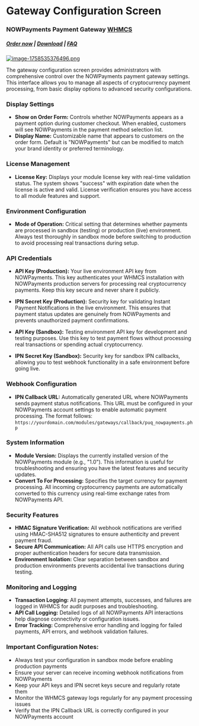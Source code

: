 # Gateway Configuration Screen

### NOWPayments Payment Gateway **[WHMCS](https://puqcloud.com/link.php?id=77)** 

#####  [Order now](https://puqcloud.com/index.php?rp=/store/whmcs-module-nowpayments-payment-gateway) | [Download](https://download.puqcloud.com/WHMCS/gateways/PUQ_WHMCS_PG-nowpayments/) | [FAQ](https://faq.puqcloud.com/)

[![image-1758535376496.png](https://doc.puq.info/uploads/images/gallery/2025-09/scaled-1680-/image-1758535376496.png)](https://doc.puq.info/uploads/images/gallery/2025-09/image-1758535376496.png)

The gateway configuration screen provides administrators with comprehensive control over the NOWPayments payment gateway settings. This interface allows you to manage all aspects of cryptocurrency payment processing, from basic display options to advanced security configurations.

### Display Settings

- **Show on Order Form:** Controls whether NOWPayments appears as a payment option during customer checkout. When enabled, customers will see NOWPayments in the payment method selection list.
- **Display Name:** Customizable name that appears to customers on the order form. Default is "NOWPayments" but can be modified to match your brand identity or preferred terminology.

### License Management

- **License Key:** Displays your module license key with real-time validation status. The system shows "success" with expiration date when the license is active and valid. License verification ensures you have access to all module features and support.

### Environment Configuration

- **Mode of Operation:** Critical setting that determines whether payments are processed in sandbox (testing) or production (live) environment. Always test thoroughly in sandbox mode before switching to production to avoid processing real transactions during setup.

### API Credentials

- **API Key (Production):** Your live environment API key from NOWPayments. This key authenticates your WHMCS installation with NOWPayments production servers for processing real cryptocurrency payments. Keep this key secure and never share it publicly.
- **IPN Secret Key (Production):** Security key for validating Instant Payment Notifications in the live environment. This ensures that payment status updates are genuinely from NOWPayments and prevents unauthorized payment confirmations.

- **API Key (Sandbox):** Testing environment API key for development and testing purposes. Use this key to test payment flows without processing real transactions or spending actual cryptocurrency.
- **IPN Secret Key (Sandbox):** Security key for sandbox IPN callbacks, allowing you to test webhook functionality in a safe environment before going live.

### Webhook Configuration

- **IPN Callback URL:** Automatically generated URL where NOWPayments sends payment status notifications. This URL must be configured in your NOWPayments account settings to enable automatic payment processing. The format follows: `https://yourdomain.com/modules/gateways/callback/puq_nowpayments.php`

### System Information

- **Module Version:** Displays the currently installed version of the NOWPayments module (e.g., "1.0"). This information is useful for troubleshooting and ensuring you have the latest features and security updates.
- **Convert To For Processing:** Specifies the target currency for payment processing. All incoming cryptocurrency payments are automatically converted to this currency using real-time exchange rates from NOWPayments API.

### Security Features

- **HMAC Signature Verification:** All webhook notifications are verified using HMAC-SHA512 signatures to ensure authenticity and prevent payment fraud.
- **Secure API Communication:** All API calls use HTTPS encryption and proper authentication headers for secure data transmission.
- **Environment Isolation:** Clear separation between sandbox and production environments prevents accidental live transactions during testing.

### Monitoring and Logging

- **Transaction Logging:** All payment attempts, successes, and failures are logged in WHMCS for audit purposes and troubleshooting.
- **API Call Logging:** Detailed logs of all NOWPayments API interactions help diagnose connectivity or configuration issues.
- **Error Tracking:** Comprehensive error handling and logging for failed payments, API errors, and webhook validation failures.

### Important Configuration Notes:

- Always test your configuration in sandbox mode before enabling production payments
- Ensure your server can receive incoming webhook notifications from NOWPayments
- Keep your API keys and IPN secret keys secure and regularly rotate them
- Monitor the WHMCS gateway logs regularly for any payment processing issues
- Verify that the IPN Callback URL is correctly configured in your NOWPayments account